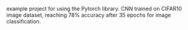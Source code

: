 example project for using the Pytorch library. CNN trained on CIFAR10 image dataset, reaching 78% accuracy after 35 epochs for image classification.
